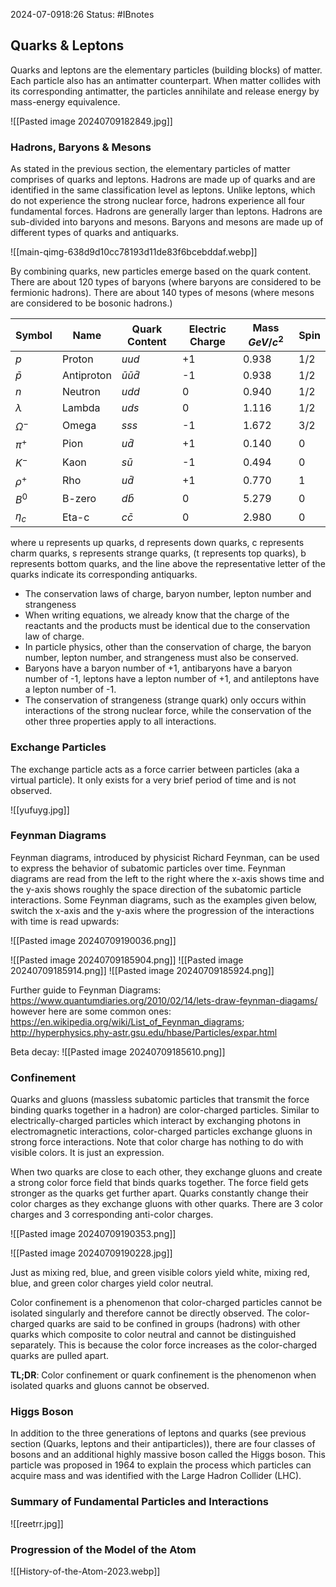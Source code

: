 2024-07-0918:26
Status: #IBnotes 
## Quarks & Leptons 
Quarks and leptons are the elementary particles (building blocks) of matter. Each particle also has an antimatter counterpart. When matter collides with its corresponding antimatter, the particles annihilate and release energy by mass-energy equivalence.

![[Pasted image 20240709182849.jpg]]
### Hadrons, Baryons & Mesons 
As stated in the previous section, the elementary particles of matter comprises of quarks and leptons. Hadrons are made up of quarks and are identified in the same classification level as leptons. Unlike leptons, which do not experience the strong nuclear force, hadrons experience all four fundamental forces. Hadrons are generally larger than leptons. Hadrons are sub-divided into baryons and mesons. Baryons and mesons are made up of different types of quarks and antiquarks.

![[main-qimg-638d9d10cc78193d11de83f6bcebddaf.webp]]

By combining quarks, new particles emerge based on the quark content. 
There are about 120 types of baryons (where baryons are considered to be fermionic hadrons). There are about 140 types of mesons (where mesons are considered to be bosonic hadrons.) 

| Symbol      | Name       | Quark Content          | Electric Charge | Mass $GeV/c^2$ | Spin |
| ----------- | ---------- | ---------------------- | --------------- | -------------- | ---- |
| $p$         | Proton     | $uud$                  | +1              | 0.938          | 1/2  |
| $\bar p$    | Antiproton | $\bar u \bar u \bar d$ | -1              | 0.938          | 1/2  |
| $n$         | Neutron    | $udd$                  | 0               | 0.940          | 1/2  |
| $\lambda$   | Lambda     | $uds$                  | 0               | 1.116          | 1/2  |
| $\Omega ^-$ | Omega      | $sss$                  | -1              | 1.672          | 3/2  |
| $\pi^+$     | Pion       | $u\bar d$              | +1              | 0.140          | 0    |
| $K^-$       | Kaon       | $s\bar u$              | -1              | 0.494          | 0    |
| $\rho^+$    | Rho        | $u \bar d$             | +1              | 0.770          | 1    |
| $B^0$       | B-zero     | $d\bar b$              | 0               | 5.279          | 0    |
| $\eta _c$   | Eta-c      | $c\bar c$              | 0               | 2.980          | 0    |
where u represents up quarks, d represents down quarks, c represents charm quarks, s represents strange quarks, (t represents top quarks), b represents bottom quarks, and the line above the representative letter of the quarks indicate its corresponding antiquarks.

- The conservation laws of charge, baryon number, lepton number and strangeness
- When writing equations, we already know that the charge of the reactants and the products must be identical due to the conservation law of charge.
- In particle physics, other than the conservation of charge, the baryon number, lepton number, and strangeness must also be conserved.
- Baryons have a baryon number of +1, antibaryons have a baryon number of -1, leptons have a lepton number of +1, and antileptons have a lepton number of -1.
- The conservation of strangeness (strange quark) only occurs within interactions of the strong nuclear force, while the conservation of the other three properties apply to all interactions.

### Exchange Particles 
The exchange particle acts as a force carrier between particles (aka a virtual particle). It only exists for a very brief period of time and is not observed. 

![[yufuyg.jpg]]

### Feynman Diagrams 
Feynman diagrams, introduced by physicist Richard Feynman, can be used to express the behavior of subatomic particles over time. Feynman diagrams are read from the left to the right where the x-axis shows time and the y-axis shows roughly the space direction of the subatomic particle interactions. Some Feynman diagrams, such as the examples given below, switch the x-axis and the y-axis where the progression of the interactions with time is read upwards:

![[Pasted image 20240709190036.png]]

![[Pasted image 20240709185904.png]]
![[Pasted image 20240709185914.png]]
![[Pasted image 20240709185924.png]]


Further guide to Feynman Diagrams: https://www.quantumdiaries.org/2010/02/14/lets-draw-feynman-diagams/ however here are some common ones: https://en.wikipedia.org/wiki/List_of_Feynman_diagrams; http://hyperphysics.phy-astr.gsu.edu/hbase/Particles/expar.html

Beta decay: 
![[Pasted image 20240709185610.png]]

### Confinement 
Quarks and gluons (massless subatomic particles that transmit the force binding quarks together in a hadron) are color-charged particles. Similar to electrically-charged particles which interact by exchanging photons in electromagnetic interactions, color-charged particles exchange gluons in strong force interactions. Note that color charge has nothing to do with visible colors. It is just an expression.

When two quarks are close to each other, they exchange gluons and create a strong color force field that binds quarks together. The force field gets stronger as the quarks get further apart. Quarks constantly change their color charges as they exchange gluons with other quarks. There are 3 color charges and 3 corresponding anti-color charges.

![[Pasted image 20240709190353.png]]

![[Pasted image 20240709190228.jpg]]

Just as mixing red, blue, and green visible colors yield white, mixing red, blue, and green color charges yield color neutral.

Color confinement is a phenomenon that color-charged particles cannot be isolated singularly and therefore cannot be directly observed. The color-charged quarks are said to be confined in groups (hadrons) with other quarks which composite to color neutral and cannot be distinguished separately. This is because the color force increases as the color-charged quarks are pulled apart.

**TL;DR**: Color confinement or quark confinement is the phenomenon when isolated quarks and gluons cannot be observed.

### Higgs Boson 
In addition to the three generations of leptons and quarks (see previous section (Quarks, leptons and their antiparticles)), there are four classes of bosons and an additional highly massive boson called the Higgs boson. This particle was proposed in 1964 to explain the process which particles can acquire mass and was identified with the Large Hadron Collider (LHC).
### Summary of Fundamental Particles and Interactions
![[reetrr.jpg]]
### Progression of the Model of the Atom
![[History-of-the-Atom-2023.webp]]